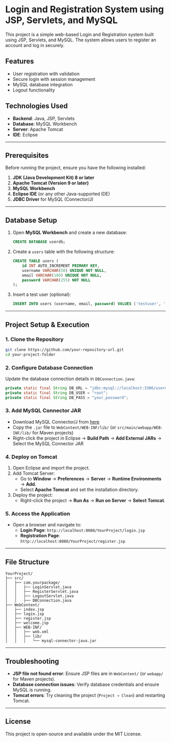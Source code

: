 # Login and Registration System using JSP, Servlets, and MySQL

This project is a simple web-based Login and Registration system built using JSP, Servlets, and MySQL. The system allows users to register an account and log in securely.

## Features
- User registration with validation
- Secure login with session management
- MySQL database integration
- Logout functionality

## Technologies Used
- **Backend**: Java, JSP, Servlets
- **Database**: MySQL Workbench
- **Server**: Apache Tomcat
- **IDE**: Eclipse

---

## Prerequisites
Before running the project, ensure you have the following installed:
1. **JDK (Java Development Kit) 8 or later**
2. **Apache Tomcat (Version 9 or later)**
3. **MySQL Workbench**
4. **Eclipse IDE** (or any other Java-supported IDE)
5. **JDBC Driver** for MySQL (Connector/J)

---

## Database Setup
1. Open **MySQL Workbench** and create a new database:
   ```sql
   CREATE DATABASE userdb;
   ```
2. Create a `users` table with the following structure:
   ```sql
   CREATE TABLE users (
       id INT AUTO_INCREMENT PRIMARY KEY,
       username VARCHAR(50) UNIQUE NOT NULL,
       email VARCHAR(100) UNIQUE NOT NULL,
       password VARCHAR(255) NOT NULL
   );
   ```
3. Insert a test user (optional):
   ```sql
   INSERT INTO users (username, email, password) VALUES ('testuser', 'test@example.com', 'testpass');
   ```

---

## Project Setup & Execution

### **1. Clone the Repository**
```sh
git clone https://github.com/your-repository-url.git
cd your-project-folder
```

### **2. Configure Database Connection**
Update the database connection details in `DBConnection.java`:
```java
private static final String DB_URL = "jdbc:mysql://localhost:3306/userdb";
private static final String DB_USER = "root";
private static final String DB_PASS = "your_password";
```

### **3. Add MySQL Connector JAR**
- Download MySQL Connector/J from [here](https://dev.mysql.com/downloads/connector/j/)
- Copy the `.jar` file to `WebContent/WEB-INF/lib/` (or `src/main/webapp/WEB-INF/lib/` for Maven projects)
- Right-click the project in Eclipse → **Build Path** → **Add External JARs** → Select the MySQL Connector JAR

### **4. Deploy on Tomcat**
1. Open Eclipse and import the project.
2. Add Tomcat Server:
   - Go to **Window** → **Preferences** → **Server** → **Runtime Environments** → **Add**.
   - Select **Apache Tomcat** and set the installation directory.
3. Deploy the project:
   - Right-click the project → **Run As** → **Run on Server** → **Select Tomcat**.

### **5. Access the Application**
- Open a browser and navigate to:
  - **Login Page**: `http://localhost:8080/YourProject/login.jsp`
  - **Registration Page**: `http://localhost:8080/YourProject/register.jsp`

---

## File Structure
```
YourProject/
├── src/
│   ├── com.yourpackage/
│   │   ├── LoginServlet.java
│   │   ├── RegisterServlet.java
│   │   ├── LogoutServlet.java
│   │   ├── DBConnection.java
├── WebContent/
│   ├── index.jsp
│   ├── login.jsp
│   ├── register.jsp
│   ├── welcome.jsp
│   ├── WEB-INF/
│   │   ├── web.xml
│   │   ├── lib/
│   │   │   └── mysql-connector-java.jar
```

---

## Troubleshooting
- **JSP file not found error**: Ensure JSP files are in `WebContent/` (or `webapp/` for Maven projects).
- **Database connection issues**: Verify database credentials and ensure MySQL is running.
- **Tomcat errors**: Try cleaning the project (`Project → Clean`) and restarting Tomcat.

---

## License
This project is open-source and available under the MIT License.

